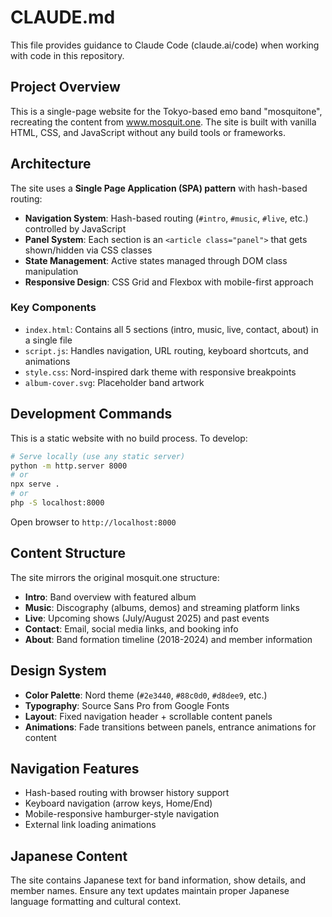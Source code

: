 # CLAUDE.md

This file provides guidance to Claude Code (claude.ai/code) when working with code in this repository.

## Project Overview

This is a single-page website for the Tokyo-based emo band "mosquitone", recreating the content from www.mosquit.one. The site is built with vanilla HTML, CSS, and JavaScript without any build tools or frameworks.

## Architecture

The site uses a **Single Page Application (SPA) pattern** with hash-based routing:

- **Navigation System**: Hash-based routing (`#intro`, `#music`, `#live`, etc.) controlled by JavaScript
- **Panel System**: Each section is an `<article class="panel">` that gets shown/hidden via CSS classes
- **State Management**: Active states managed through DOM class manipulation
- **Responsive Design**: CSS Grid and Flexbox with mobile-first approach

### Key Components

- `index.html`: Contains all 5 sections (intro, music, live, contact, about) in a single file
- `script.js`: Handles navigation, URL routing, keyboard shortcuts, and animations
- `style.css`: Nord-inspired dark theme with responsive breakpoints
- `album-cover.svg`: Placeholder band artwork

## Development Commands

This is a static website with no build process. To develop:

```bash
# Serve locally (use any static server)
python -m http.server 8000
# or
npx serve .
# or
php -S localhost:8000
```

Open browser to `http://localhost:8000`

## Content Structure

The site mirrors the original mosquit.one structure:
- **Intro**: Band overview with featured album
- **Music**: Discography (albums, demos) and streaming platform links
- **Live**: Upcoming shows (July/August 2025) and past events
- **Contact**: Email, social media links, and booking info
- **About**: Band formation timeline (2018-2024) and member information

## Design System

- **Color Palette**: Nord theme (`#2e3440`, `#88c0d0`, `#d8dee9`, etc.)
- **Typography**: Source Sans Pro from Google Fonts
- **Layout**: Fixed navigation header + scrollable content panels
- **Animations**: Fade transitions between panels, entrance animations for content

## Navigation Features

- Hash-based routing with browser history support
- Keyboard navigation (arrow keys, Home/End)
- Mobile-responsive hamburger-style navigation
- External link loading animations

## Japanese Content

The site contains Japanese text for band information, show details, and member names. Ensure any text updates maintain proper Japanese language formatting and cultural context.